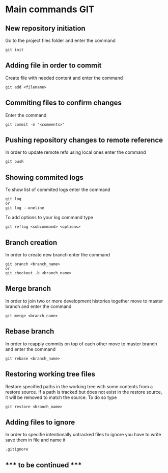 # Main commands GIT

## New repository initiation

Go to the project files folder and enter the command
```
git init
```

## Adding file in order to commit

Create file with needed content and enter the command
```
git add <filename>
```
## Commiting files to confirm changes
Enter the command
```
git commit -m "<comments>"
```
## Pushing repository changes to remote reference
In order to update remote refs using local ones enter the command
```
git push
```
## Showing commited logs
To show list of commited logs enter the command
```
git log 
or 
git log --oneline
```
To add options to your log command type
```
git reflog <subcommand> <options>
```

## Branch creation
In order to create new branch enter the command
```
git branch <branch_name>
or 
git checkout -b <branch_name>
```
## Merge branch
In order to join two or more development histories together move to master branch and enter the command 
```
git merge <branch_name>
```
## Rebase branch
In order to reapply commits on top of each other move to master branch and enter the command 
```
git rebase <branch_name>
```
## Restoring working tree files

Restore specified paths in the working tree with some contents from a restore source. If a path is tracked but does not exist in the restore source, it will be removed to match the source. To do so type
```
git restore <branch_name>
```
## Adding files to ignore 
In order to specifie intentionally untracked files to ignore you have to write save them in file and name it
```
.gitignore
```
## *** to be continued ***